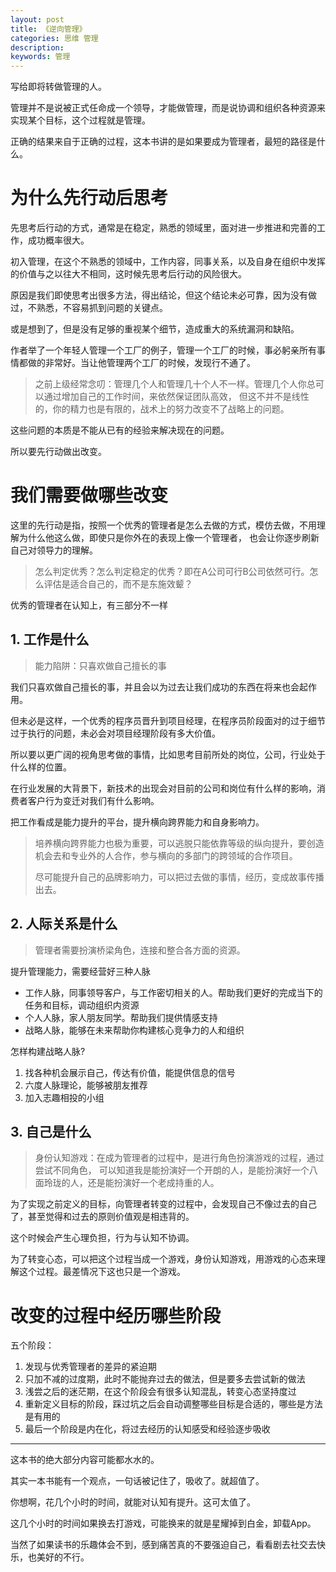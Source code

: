 ```yaml
---
layout: post
title: 《逆向管理》
categories: 思维 管理
description: 
keywords: 管理
---
```

写给即将转做管理的人。

管理并不是说被正式任命成一个领导，才能做管理，而是说协调和组织各种资源来实现某个目标，这个过程就是管理。

正确的结果来自于正确的过程，这本书讲的是如果要成为管理者，最短的路径是什么。

# 为什么先行动后思考

先思考后行动的方式，通常是在稳定，熟悉的领域里，面对进一步推进和完善的工作，成功概率很大。

初入管理，在这个不熟悉的领域中，工作内容，同事关系，以及自身在组织中发挥的价值与之以往大不相同，这时候先思考后行动的风险很大。

原因是我们即使思考出很多方法，得出结论，但这个结论未必可靠，因为没有做过，不熟悉，不容易抓到问题的关键点。

或是想到了，但是没有足够的重视某个细节，造成重大的系统漏洞和缺陷。

作者举了一个年轻人管理一个工厂的例子，管理一个工厂的时候，事必躬亲所有事情都做的非常好。当让他管理两个工厂的时候，发现行不通了。  
  
>之前上级经常念叨：管理几个人和管理几十个人不一样。管理几个人你总可以通过增加自己的工作时间，来依然保证团队高效，
>但这不并不是线性的，你的精力也是有限的，战术上的努力改变不了战略上的问题。

这些问题的本质是不能从已有的经验来解决现在的问题。

所以要先行动做出改变。

# 我们需要做哪些改变

这里的先行动是指，按照一个优秀的管理者是怎么去做的方式，模仿去做，不用理解为什么他这么做，即使只是你外在的表现上像一个管理者，
也会让你逐步刷新自己对领导力的理解。

>怎么判定优秀？怎么判定稳定的优秀？即在A公司可行B公司依然可行。怎么评估是适合自己的，而不是东施效颦？

优秀的管理者在认知上，有三部分不一样

## 1. 工作是什么

>能力陷阱：只喜欢做自己擅长的事

我们只喜欢做自己擅长的事，并且会以为过去让我们成功的东西在将来也会起作用。

但未必是这样，一个优秀的程序员晋升到项目经理，在程序员阶段面对的过于细节过于执行的问题，未必会对项目经理阶段有多大价值。

所以要以更广阔的视角思考做的事情，比如思考目前所处的岗位，公司，行业处于什么样的位置。

在行业发展的大背景下，新技术的出现会对目前的公司和岗位有什么样的影响，消费者客户行为变迁对我们有什么影响。

把工作看成是能力提升的平台，提升横向跨界能力和自身影响力。

>培养横向跨界能力也极为重要，可以逃脱只能依靠等级的纵向提升，要创造机会去和专业外的人合作，参与横向的多部门的跨领域的合作项目。
>
>尽可能提升自己的品牌影响力，可以把过去做的事情，经历，变成故事传播出去。

## 2. 人际关系是什么

>管理者需要扮演桥梁角色，连接和整合各方面的资源。

提升管理能力，需要经营好三种人脉

* 工作人脉，同事领导客户，与工作密切相关的人。帮助我们更好的完成当下的任务和目标，调动组织内资源
* 个人人脉，家人朋友同学。帮助我们提供情感支持
* 战略人脉，能够在未来帮助你构建核心竞争力的人和组织 

怎样构建战略人脉?
1. 找各种机会展示自己，传达有价值，能提供信息的信号
2. 六度人脉理论，能够被朋友推荐   
3. 加入志趣相投的小组


## 3. 自己是什么 

>身份认知游戏：在成为管理者的过程中，是进行角色扮演游戏的过程，通过尝试不同角色，
>可以知道我是能扮演好一个开朗的人，是能扮演好一个八面玲珑的人，还是能扮演好一个老成持重的人。

为了实现之前定义的目标，向管理者转变的过程中，会发现自己不像过去的自己了，甚至觉得和过去的原则价值观是相违背的。

这个时候会产生心理负担，行为与认知不协调。

为了转变心态，可以把这个过程当成一个游戏，身份认知游戏，用游戏的心态来理解这个过程。最差情况下这也只是一个游戏。

# 改变的过程中经历哪些阶段

五个阶段：
1. 发现与优秀管理者的差异的紧迫期
2. 只加不减的过度期，此时不能抛弃过去的做法，但是要多去尝试新的做法
3. 浅尝之后的迷茫期，在这个阶段会有很多认知混乱，转变心态坚持度过
4. 重新定义目标的阶段，踩过坑之后会自动调整哪些目标是合适的，哪些是方法是有用的
5. 最后一个阶段是内在化，将过去经历的认知感受和经验逐步吸收
    
---

这本书的绝大部分内容可能都水水的。

其实一本书能有一个观点，一句话被记住了，吸收了。就超值了。

你想啊，花几个小时的时间，就能对认知有提升。这可太值了。

这几个小时的时间如果换去打游戏，可能换来的就是星耀掉到白金，卸载App。

当然了如果读书的乐趣体会不到，感到痛苦真的不要强迫自己，看看剧去社交去快乐，也美好的不行。

